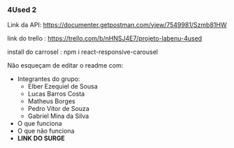 ### 4Used 2
Link da API: https://documenter.getpostman.com/view/7549981/Szmb81HW

link do trello : https://trello.com/b/nHNSJ4E7/projeto-labenu-4used

install do carrosel : npm i react-responsive-carousel


Não esqueçam de editar o readme com: 
- Integrantes do grupo:
    - Elber Ezequiel de Sousa
    - Lucas Barros Costa
    - Matheus Borges
    - Pedro Vitor de Souza
    - Gabriel Mina da Silva
- O que funciona
- O que não funciona
- **LINK DO SURGE**
